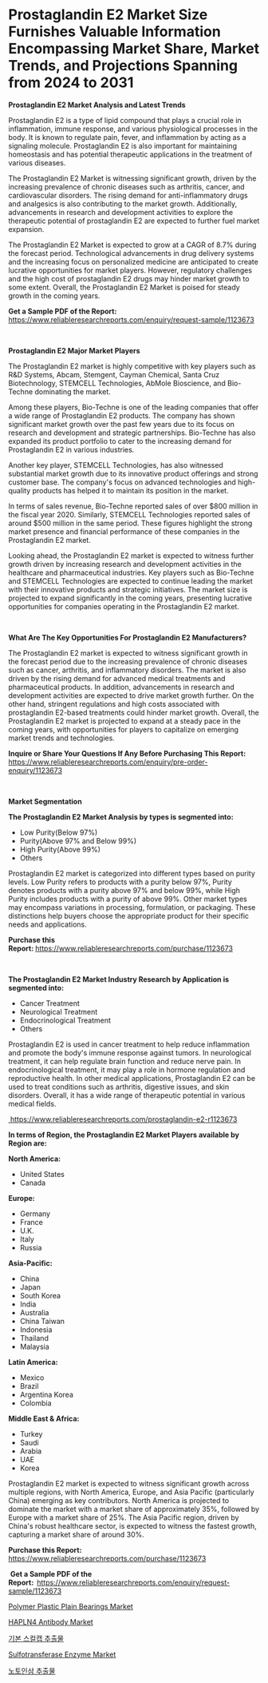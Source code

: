<p><h1>Prostaglandin E2 Market Size Furnishes Valuable Information Encompassing Market Share, Market Trends, and Projections Spanning from 2024 to 2031</h1></p><p><strong>Prostaglandin E2 Market Analysis and Latest Trends</strong></p>
<p><p>Prostaglandin E2 is a type of lipid compound that plays a crucial role in inflammation, immune response, and various physiological processes in the body. It is known to regulate pain, fever, and inflammation by acting as a signaling molecule. Prostaglandin E2 is also important for maintaining homeostasis and has potential therapeutic applications in the treatment of various diseases.</p><p>The Prostaglandin E2 Market is witnessing significant growth, driven by the increasing prevalence of chronic diseases such as arthritis, cancer, and cardiovascular disorders. The rising demand for anti-inflammatory drugs and analgesics is also contributing to the market growth. Additionally, advancements in research and development activities to explore the therapeutic potential of prostaglandin E2 are expected to further fuel market expansion.</p><p>The Prostaglandin E2 Market is expected to grow at a CAGR of 8.7% during the forecast period. Technological advancements in drug delivery systems and the increasing focus on personalized medicine are anticipated to create lucrative opportunities for market players. However, regulatory challenges and the high cost of prostaglandin E2 drugs may hinder market growth to some extent. Overall, the Prostaglandin E2 Market is poised for steady growth in the coming years.</p></p>
<p><strong>Get a Sample PDF of the Report:&nbsp;</strong> <a href="https://www.reliableresearchreports.com/enquiry/request-sample/1123673">https://www.reliableresearchreports.com/enquiry/request-sample/1123673</a></p>
<p>&nbsp;</p>
<p><strong>Prostaglandin E2 Major Market Players</strong></p>
<p><p>The Prostaglandin E2 market is highly competitive with key players such as R&D Systems, Abcam, Stemgent, Cayman Chemical, Santa Cruz Biotechnology, STEMCELL Technologies, AbMole Bioscience, and Bio-Techne dominating the market. </p><p>Among these players, Bio-Techne is one of the leading companies that offer a wide range of Prostaglandin E2 products. The company has shown significant market growth over the past few years due to its focus on research and development and strategic partnerships. Bio-Techne has also expanded its product portfolio to cater to the increasing demand for Prostaglandin E2 in various industries.</p><p>Another key player, STEMCELL Technologies, has also witnessed substantial market growth due to its innovative product offerings and strong customer base. The company's focus on advanced technologies and high-quality products has helped it to maintain its position in the market.</p><p>In terms of sales revenue, Bio-Techne reported sales of over $800 million in the fiscal year 2020. Similarly, STEMCELL Technologies reported sales of around $500 million in the same period. These figures highlight the strong market presence and financial performance of these companies in the Prostaglandin E2 market.</p><p>Looking ahead, the Prostaglandin E2 market is expected to witness further growth driven by increasing research and development activities in the healthcare and pharmaceutical industries. Key players such as Bio-Techne and STEMCELL Technologies are expected to continue leading the market with their innovative products and strategic initiatives. The market size is projected to expand significantly in the coming years, presenting lucrative opportunities for companies operating in the Prostaglandin E2 market.</p></p>
<p>&nbsp;</p>
<p><strong>What Are The Key Opportunities For Prostaglandin E2 Manufacturers?</strong></p>
<p><p>The Prostaglandin E2 market is expected to witness significant growth in the forecast period due to the increasing prevalence of chronic diseases such as cancer, arthritis, and inflammatory disorders. The market is also driven by the rising demand for advanced medical treatments and pharmaceutical products. In addition, advancements in research and development activities are expected to drive market growth further. On the other hand, stringent regulations and high costs associated with prostaglandin E2-based treatments could hinder market growth. Overall, the Prostaglandin E2 market is projected to expand at a steady pace in the coming years, with opportunities for players to capitalize on emerging market trends and technologies.</p></p>
<p><strong>Inquire or Share Your Questions If Any Before Purchasing This Report:</strong> <a href="https://www.reliableresearchreports.com/enquiry/pre-order-enquiry/1123673">https://www.reliableresearchreports.com/enquiry/pre-order-enquiry/1123673</a></p>
<p>&nbsp;</p>
<p><strong>Market Segmentation</strong></p>
<p><strong>The Prostaglandin E2 Market Analysis by types is segmented into:</strong></p>
<p><ul><li>Low Purity(Below 97%)</li><li>Purity(Above 97% and Below 99%)</li><li>High Purity(Above 99%)</li><li>Others</li></ul></p>
<p><p>Prostaglandin E2 market is categorized into different types based on purity levels. Low Purity refers to products with a purity below 97%, Purity denotes products with a purity above 97% and below 99%, while High Purity includes products with a purity of above 99%. Other market types may encompass variations in processing, formulation, or packaging. These distinctions help buyers choose the appropriate product for their specific needs and applications.</p></p>
<p><strong>Purchase this Report:&nbsp;</strong><a href="https://www.reliableresearchreports.com/purchase/1123673">https://www.reliableresearchreports.com/purchase/1123673</a></p>
<p>&nbsp;</p>
<p><strong>The Prostaglandin E2 Market Industry Research by Application is segmented into:</strong></p>
<p><ul><li>Cancer Treatment</li><li>Neurological Treatment</li><li>Endocrinological Treatment</li><li>Others</li></ul></p>
<p><p>Prostaglandin E2 is used in cancer treatment to help reduce inflammation and promote the body's immune response against tumors. In neurological treatment, it can help regulate brain function and reduce nerve pain. In endocrinological treatment, it may play a role in hormone regulation and reproductive health. In other medical applications, Prostaglandin E2 can be used to treat conditions such as arthritis, digestive issues, and skin disorders. Overall, it has a wide range of therapeutic potential in various medical fields.</p></p>
<p><a href="https://www.reliableresearchreports.com/prostaglandin-e2-r1123673">&nbsp;https://www.reliableresearchreports.com/prostaglandin-e2-r1123673</a></p>
<p><strong>In terms of Region, the Prostaglandin E2 Market Players available by Region are:</strong></p>
<p>
    <p> <strong> North America: </strong>
        <ul>
            <li>United States</li>
            <li>Canada</li>
        </ul>
        </p> 
    <p> <strong> Europe: </strong>
        <ul>
            <li>Germany</li>
            <li>France</li>
            <li>U.K.</li>
            <li>Italy</li>
            <li>Russia</li>
        </ul>
        </p> 
    <p> <strong> Asia-Pacific: </strong>
        <ul>
            <li>China</li>
            <li>Japan</li>
            <li>South Korea</li>
            <li>India</li>
            <li>Australia</li>
            <li>China Taiwan</li>
            <li>Indonesia</li>
            <li>Thailand</li>
            <li>Malaysia</li>
        </ul>
        </p> 
    <p> <strong> Latin America: </strong>
        <ul>
            <li>Mexico</li>
            <li>Brazil</li>
            <li>Argentina Korea</li>
            <li>Colombia</li>
        </ul>
        </p> 
    <p> <strong> Middle East & Africa: </strong>
        <ul>
            <li>Turkey</li>
            <li>Saudi</li>
            <li>Arabia</li>
            <li>UAE</li>
            <li>Korea</li>
        </ul>
    </p>
    </p>
<p><p>Prostaglandin E2 market is expected to witness significant growth across multiple regions, with North America, Europe, and Asia Pacific (particularly China) emerging as key contributors. North America is projected to dominate the market with a market share of approximately 35%, followed by Europe with a market share of 25%. The Asia Pacific region, driven by China's robust healthcare sector, is expected to witness the fastest growth, capturing a market share of around 30%.</p></p>
<p><strong>Purchase this Report: </strong><a href="https://www.reliableresearchreports.com/purchase/1123673">https://www.reliableresearchreports.com/purchase/1123673</a></p>
<p>&nbsp;<strong>Get a Sample PDF of the Report:&nbsp;&nbsp;</strong><a href="https://www.reliableresearchreports.com/enquiry/request-sample/1123673">https://www.reliableresearchreports.com/enquiry/request-sample/1123673</a></p>
<p><strong></strong></p>
<p><p><a href="https://issuu.com/reportprime-2/docs/polymer-plastic-plain-bearings-market-size-2030.pp">Polymer Plastic Plain Bearings Market</a></p><p><a href="https://github.com/Sherrillcrooksxa8i18ucf2m/Market-Research-Report-List-2/blob/main/hapln4-antibody-market.md">HAPLN4 Antibody Market</a></p><p><a href="https://github.com/fredrickeglers/Market-Research-Report-List-2/blob/main/854766442951.md">기본 스컬캡 추출물</a></p><p><a href="https://github.com/AlysaLedner2023/Market-Research-Report-List-1/blob/main/sulfotransferase-enzyme-market.md">Sulfotransferase Enzyme Market</a></p><p><a href="https://github.com/RichardLueilwitz787/Market-Research-Report-List-1/blob/main/496837142952.md">노토인삼 추출물</a></p></p>